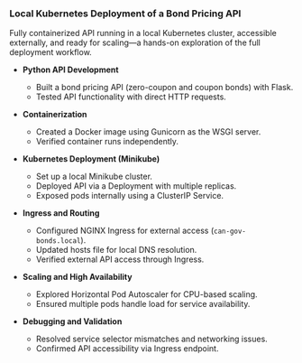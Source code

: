 
### Local Kubernetes Deployment of a Bond Pricing API
Fully containerized API running in a local Kubernetes cluster, accessible externally, and ready for scaling—a hands-on exploration of the full deployment workflow.

* **Python API Development**

  * Built a bond pricing API (zero-coupon and coupon bonds) with Flask.
  * Tested API functionality with direct HTTP requests.

* **Containerization**

  * Created a Docker image using Gunicorn as the WSGI server.
  * Verified container runs independently.

* **Kubernetes Deployment (Minikube)**

  * Set up a local Minikube cluster.
  * Deployed API via a Deployment with multiple replicas.
  * Exposed pods internally using a ClusterIP Service.

* **Ingress and Routing**

  * Configured NGINX Ingress for external access (`can-gov-bonds.local`).
  * Updated hosts file for local DNS resolution.
  * Verified external API access through Ingress.

* **Scaling and High Availability**

  * Explored Horizontal Pod Autoscaler for CPU-based scaling.
  * Ensured multiple pods handle load for service availability.

* **Debugging and Validation**

  * Resolved service selector mismatches and networking issues.
  * Confirmed API accessibility via Ingress endpoint.

